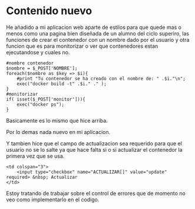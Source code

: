 # Contenido nuevo
He añadido a mi aplicacion web aparte de estilos para que quede mas o menos como una pagina bien diseñada de un alumno del ciclo superiro, las funciones de crear el contenedor con un nombre dado por el usuario y otra funcion que es para monitorizar o ver que contenedores estan ejecutandose y cuales no.
```
#nombre contenedor
$nombre = $_POST['NOMBRE'];
foreach($nombre as $key => $i){
    #print "Tu contenedor se ha creado con el nombre de: " .$i."\n";
    exec("docker build -t" .$i." ." );
}
#monitorizar
if( isset($_POST['monitor'])){
    exec("docker ps");
}
```
Basicamente es lo mismo que hice arriba.

Por lo demas nada nuevo en mi aplicacion.

Y tambien hice que el campo de actualizacion sea requerido para que el usuario no se lo salte ya que hace falta si o si actualizar el contenedor la primera vez que se usa.
```
<td colspan="3">
    <input type="checkbox" name="ACTUALIZAR[]" value="update" required> &nbsp; Actualizar
</td>
```

Estoy tratando de trabajar sobre el control de errores que de momento no veo como implementarlo en el codigo.